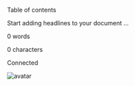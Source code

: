 Table of contents

Start adding headlines to your document …

0 words

0 characters

Connected

![avatar](https://api.dicebear.com/7.x/notionists-neutral/svg?seed=Madonna&backgroundColor=f0abfc)